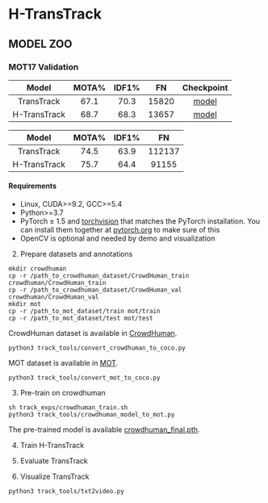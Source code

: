 # H-TransTrack

## MODEL ZOO
### MOT17 Validation
Model | MOTA% | IDF1% | FN | Checkpoint |
:---:|:---:|:---:|:---:|:---:|
TransTrack | 67.1 | 70.3 | 15820 | [model](https://github.com/HDETR/H-TransTrack/releases/download/v1.0.0/671mot17_crowdhuman_mot17.pth)| 
H-TransTrack | 68.7 | 68.3 | 13657 | [model](https://github.com/HDETR/H-TransTrack/releases/download/v1.0.0/690htranstrack_val.pth)|

Model | MOTA% | IDF1% | FN |
:---:|:---:|:---:|:---:|
TransTrack | 74.5 | 63.9| 112137 |
H-TransTrack | 75.7 | 64.4 | 91155 |

#### Requirements
- Linux, CUDA>=9.2, GCC>=5.4
- Python>=3.7
- PyTorch ≥ 1.5 and [torchvision](https://github.com/pytorch/vision/) that matches the PyTorch installation.
  You can install them together at [pytorch.org](https://pytorch.org) to make sure of this
- OpenCV is optional and needed by demo and visualization

2. Prepare datasets and annotations
```
mkdir crowdhuman
cp -r /path_to_crowdhuman_dataset/CrowdHuman_train crowdhuman/CrowdHuman_train
cp -r /path_to_crowdhuman_dataset/CrowdHuman_val crowdhuman/CrowdHuman_val
mkdir mot
cp -r /path_to_mot_dataset/train mot/train
cp -r /path_to_mot_dataset/test mot/test
```
CrowdHuman dataset is available in [CrowdHuman](https://www.crowdhuman.org/). 
```
python3 track_tools/convert_crowdhuman_to_coco.py
```
MOT dataset is available in [MOT](https://motchallenge.net/).
```
python3 track_tools/convert_mot_to_coco.py
```

3. Pre-train on crowdhuman
```
sh track_exps/crowdhuman_train.sh
python3 track_tools/crowdhuman_model_to_mot.py
```
The pre-trained model is available [crowdhuman_final.pth](https://drive.google.com/drive/folders/1DjPL8xWoXDASrxgsA3O06EspJRdUXFQ-?usp=sharing).

4. Train H-TransTrack

5. Evaluate TransTrack

6. Visualize TransTrack
```
python3 track_tools/txt2video.py
```
